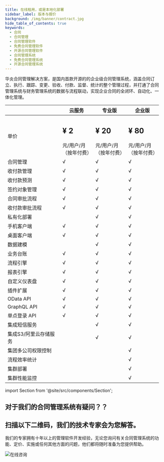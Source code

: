 ```yaml
---
title: 在线租用，或是本地化部署
sidebar_label: 版本与报价
background: /img/banner/contract.jpg
hide_table_of_contents: true
keywords:
  - 合同
  - 合同管理
  - 合同管理软件
  - 免费合同管理软件
  - 开源合同管理软件
  - 合同管理系统
  - 免费合同管理系统
  - 开源合同管理系统
---
```


华炎合同管理解决方案，是国内首款开源的的企业级合同管理系统，涵盖合同订立、执行、跟踪、变更、验收、付款、监督、统计的整个管理过程，并打通了合同管理系统与财务管理系统的数据与流程联动，实现企业合同的全闭环、自动化、一体化管理。

<div style={{textAlign:'center'}}>

|  | 云服务 | 专业版 | 企业版|
|--- | --- | --- | ---|
|单价 |  <h2 class='slds-m-around_medium'>¥ 2</h2> 元/用户/月<br/>（按年付费）| <h2 class='slds-m-around_medium'>¥ 20</h2> 元/用户/月<br/>（按年付费）| <h2 class='slds-m-around_medium'>¥ 80</h2> 元/用户/月<br/>（按年付费）|
|合同管理 | √ | √ | √ |
|收付款管理 | √ | √ | √ |
|收付款预测 | √ | √ | √ |
|签约对象管理 | √ | √ | √ |
|合同审批流程 | √ | √ | √ |
|收付款审批流程 | √ | √ | √ |
|私有化部署 |  | √ | √|
|手机客户端 | √ | √ | √|
|桌面客户端 | √ | √ | √|
|数据建模 |  | √ | √|
|业务台账 | √ | √ | √|
|流程引擎 | √ | √ | √|
|报表引擎 | √ | √ | √|
|自定义仪表盘 | √ | √ | √|
|插件扩展 | √ | √ | √|
|OData API | √ | √ | √|
|GraphQL API | √ | √ | √|
|单点登录 API | √ | √ | √|
|集成短信服务 |   | √ | √|
|集成S3/阿里云存储服务 |   | √ | √|
|集团多公司权限控制 |   |   | √|
|流程效率统计 |   |   | √|
|集群部署 |   |   | √|
|集群性能监控 |   |   | √|

</div>

<p></p>

import Section from '@site/src/components/Section';

<Section background="#215ca0" padding="50">
<div style={{color:"#FFFFFF"}}>

# 对于我们的合同管理系统有疑问？？
# 扫描以下二维码，我们的技术专家会为您解答。

我们的专家拥有十年以上的管理软件开发经验，无论您询问有关合同管理系统的功能、定价、实施或任何其他方面的问题，他们都将随时准备为您提供帮助。

![在线咨询](/assets/contact_by_weixin.png)

</div>

</Section>
